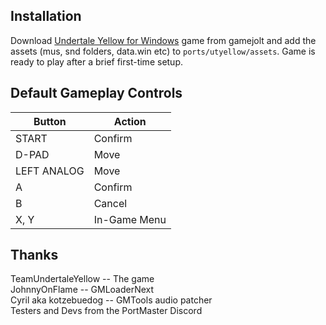 ## Installation
Download [Undertale Yellow for Windows](https://gamejolt.com/games/UndertaleYellow/136925) game from gamejolt and add the assets (mus, snd folders, data.win etc) to `ports/utyellow/assets`. 
Game is ready to play after a brief first-time setup.

## Default Gameplay Controls
| Button | Action |
|--|--|
|START|Confirm|
|D-PAD|Move|
|LEFT ANALOG|Move|
|A|Confirm|
|B|Cancel|
|X, Y|In-Game Menu|

## Thanks
TeamUndertaleYellow -- The game  
JohnnyOnFlame -- GMLoaderNext  
Cyril aka kotzebuedog -- GMTools audio patcher  
Testers and Devs from the PortMaster Discord  